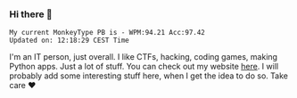 ### Hi there 👋
<!-- PB START -->
```
My current MonkeyType PB is - WPM:94.21 Acc:97.42
Updated on: 12:18:29 CEST Time
```
<!-- PB END -->
I'm an IT person, just overall. I like CTFs, hacking, coding games, making Python apps. Just a lot of stuff.
You can check out my website [here](https://skill3472.github.io/).
I will probably add some interesting stuff here, when I get the idea to do so. Take care ❤️
